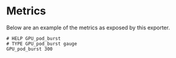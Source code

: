 # Metrics

Below are an example of the metrics as exposed by this exporter.

```
# HELP GPU_pod_burst 
# TYPE GPU_pod_burst gauge
GPU_pod_burst 300
```

<!--

The above output was generated by running:

```
REPOS=pint1022/alnair-exporter go run main.go
```

And copying the output of http://localhost:9171/metrics

 -->
